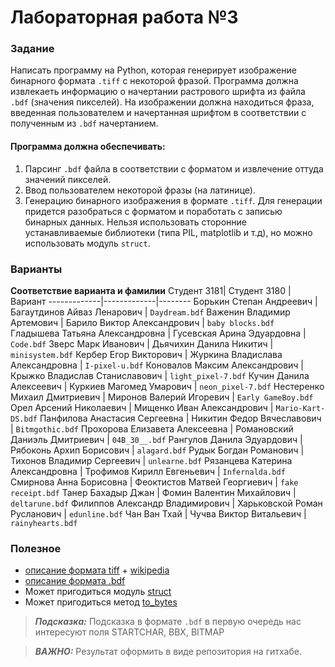 # Лабораторная работа №3

### Задание
Написать программу на Python, которая генерирует изображение бинарного формата `.tiff` с некоторой фразой.
Программа должна извлекаеть информацию о начертании растрового шрифта из файла `.bdf` (значения пикселей).
На изображении должна находиться фраза, введенная пользователем и начертанная шрифтом в соответствии с полученным из `.bdf` начертанием.

#### Программа должна обеспечивать:
1. Парсинг `.bdf` файла в соответствии с форматом и извлечение оттуда значений пикселей.
2. Ввод пользователем некоторой фразы (на латинице).
3. Генерацию бинарного изображения в формате `.tiff`. Для генерации придется разобраться с форматом и поработать с записью бинарных данных.
Нельзя использовать сторонние устанавливаемые библиотеки (типа PIL, matplotlib и т.д), но можно использовать модуль `struct`.

### Варианты
**Соответствие варианта и фамилии**
Студент 3181| Студент 3180 |Вариант
-------------|-------------|--------
Борькин Степан Андреевич | Багаутдинов Айваз Ленарович |  `Daydream.bdf`
Важенин Владимир Артемович | Барило Виктор Александрович |  `baby blocks.bdf`
Гладышева Татьяна Александровна | Гусевская Арина Эдуардовна |  `Code.bdf`
Зверс Марк Иванович | Дьячихин Данила Никитич |  `minisystem.bdf`
Кербер Егор Викторович | Журкина Владислава Александровна |  `I-pixel-u.bdf`
Коновалов Максим Александрович | Крыжко Владислав Станиславович |  `light_pixel-7.bdf`
Кучин Данила Алексеевич | Куркиев Магомед Умарович |  `neon_pixel-7.bdf`
Нестеренко Михаил Дмитриевич | Миронов Валерий Игоревич |  `Early GameBoy.bdf`
Орел Арсений Николаевич | Мищенко Иван Александрович |  `Mario-Kart-DS.bdf`
Панфилова Анастасия Сергеевна | Никитин Федор Вячеславович |  `Bitmgothic.bdf`
Прохорова Елизавета Алексеевна | Романовский Даниэль Дмитриевич |  `04B_30__.bdf`
Рангулов Данила Эдуардович | Рябоконь Архип Борисович |  `alagard.bdf`
Рудык Богдан Романович | Тихонов Владимир Сергеевич |  `unlearne.bdf`
Рязанцева Катерина Александровна | Трофимов Кирилл Евгеньевич |  `Infernalda.bdf`
Смирнова Анна Борисовна | Феоктистов Матвей Георгиевич |  `fake receipt.bdf`
Танер Бахадыр Джан | Фомин Валентин Михайлович |  `deltarune.bdf`
Филиппов Александр Владимирович | Харьковской Роман Русланович |  `edunline.bdf`
Чан Ван Тхай | Чучва Виктор Витальевич |  `rainyhearts.bdf`

### Полезное
* [описание формата tiff](http://paulbourke.net/dataformats/tiff/) + [wikipedia](https://ru.wikipedia.org/wiki/TIFF)
* [описание формата .bdf](https://en.wikipedia.org/wiki/Glyph_Bitmap_Distribution_Format) 
* Может пригодиться модуль [struct](https://docs.python.org/3/library/struct.html)
* Может пригодиться метод [to_bytes](https://docs.python.org/3.2/library/stdtypes.html#int.to_bytes)

> **_Подсказка:_**
Подсказка в формате `.bdf` в первую очередь нас интересуют поля STARTCHAR, BBX, BITMAP

> **_ВАЖНО:_**
Результат оформить в виде репозитория на гитхабе.
